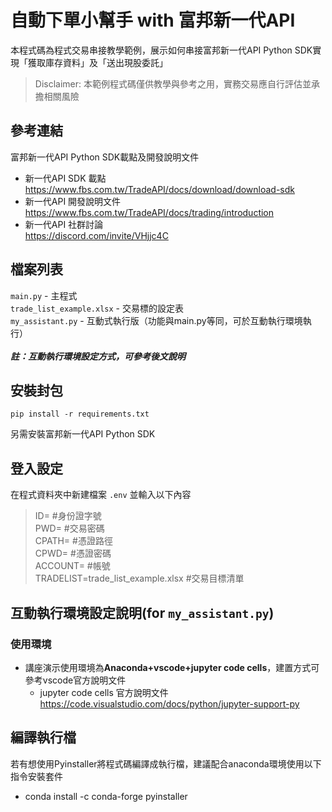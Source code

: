 # 自動下單小幫手 with 富邦新一代API
本程式碼為程式交易串接教學範例，展示如何串接富邦新一代API Python SDK實現「獲取庫存資料」及「送出現股委託」<br>

> Disclaimer: 本範例程式碼僅供教學與參考之用，實務交易應自行評估並承擔相關風險
> 
## 參考連結
富邦新一代API Python SDK載點及開發說明文件
* 新一代API SDK 載點<br>
https://www.fbs.com.tw/TradeAPI/docs/download/download-sdk
* 新一代API 開發說明文件<br>
https://www.fbs.com.tw/TradeAPI/docs/trading/introduction 
* 新一代API 社群討論<br>
https://discord.com/invite/VHjjc4C

## 檔案列表
`main.py` - 主程式<br>
`trade_list_example.xlsx` - 交易標的設定表<br>
`my_assistant.py` - 互動式執行版（功能與main.py等同，可於互動執行環境執行）<br>
<br>
***註：互動執行環境設定方式，可參考後文說明***

## 安裝封包
`pip install -r requirements.txt`<br>

另需安裝富邦新一代API Python SDK

## 登入設定
在程式資料夾中新建檔案 `.env` 並輸入以下內容<br>
> ID= #身份證字號<br>
> PWD= #交易密碼<br>
> CPATH= #憑證路徑<br>
> CPWD= #憑證密碼<br>
> ACCOUNT= #帳號<br>
> TRADELIST=trade_list_example.xlsx #交易目標清單<br>


## 互動執行環境設定說明(for `my_assistant.py`)

### 使用環境
* 講座演示使用環境為**Anaconda+vscode+jupyter code cells**，建置方式可參考vscode官方說明文件
    * jupyter code cells 官方說明文件
    https://code.visualstudio.com/docs/python/jupyter-support-py
    

## 編譯執行檔
若有想使用Pyinstaller將程式碼編譯成執行檔，建議配合anaconda環境使用以下指令安裝套件
* conda install -c conda-forge pyinstaller
